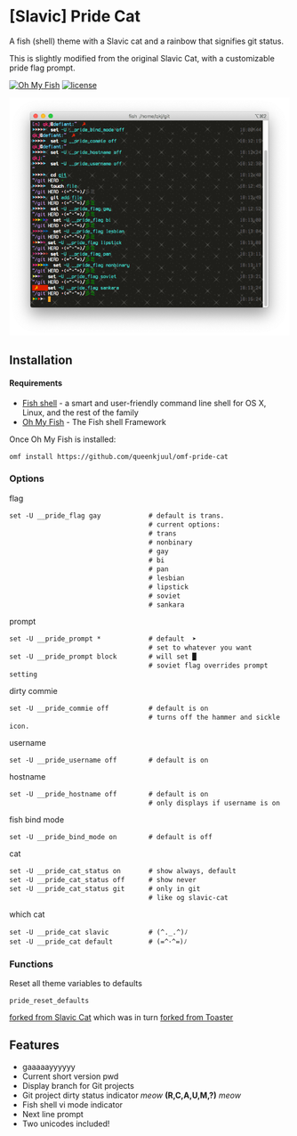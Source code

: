 # [Slavic] Pride Cat

A fish (shell) theme with a Slavic cat and a rainbow that signifies git status.

This is slightly modified from the original Slavic Cat, with a customizable pride flag prompt.

[![Oh My Fish](https://img.shields.io/badge/Framework-Oh_My_Fish-blue.svg?style=flat)](https://github.com/oh-my-fish/oh-my-fish)
[![license](https://img.shields.io/github/license/mashape/apistatus.svg)](/LICENSE)


![Pride Cat in action](screenshot.png)

## Installation

#### Requirements
* [Fish shell](https://github.com/fish-shell/fish-shell) - a smart and user-friendly command line
shell for OS X, Linux, and the rest of the family
* [Oh My Fish](https://github.com/oh-my-fish/oh-my-fish) - The Fish shell Framework

Once Oh My Fish is installed:

    omf install https://github.com/queenkjuul/omf-pride-cat

### Options

flag

```
set -U __pride_flag gay            # default is trans. 
                                   # current options: 
                                   # trans
                                   # nonbinary
                                   # gay
                                   # bi
                                   # pan
                                   # lesbian
                                   # lipstick
                                   # soviet
                                   # sankara
```

prompt

    set -U __pride_prompt *            # default  ➤
                                       # set to whatever you want
    set -U __pride_prompt block        # will set █
                                       # soviet flag overrides prompt setting

dirty commie

                                       
    set -U __pride_commie off          # default is on
                                       # turns off the hammer and sickle icon. 

username

    set -U __pride_username off        # default is on

hostname

    set -U __pride_hostname off        # default is on 
                                       # only displays if username is on

fish bind mode

    set -U __pride_bind_mode on        # default is off

cat

    set -U __pride_cat_status on       # show always, default
    set -U __pride_cat_status off      # show never
    set -U __pride_cat_status git      # only in git
                                       # like og slavic-cat

which cat

    set -U __pride_cat slavic          # (^._.^)ﾉ
    set -U __pride_cat default         # (=^･^=)ﾉ

### Functions

Reset all theme variables to defaults

    pride_reset_defaults
    
[forked from Slavic Cat](https://github.com/yangwao/omf-theme-slavic-cat) which was in turn [forked from Toaster](https://github.com/oh-my-fish/theme-toaster)

## Features

 * gaaaaayyyyyy
 * Current short version pwd
 * Display branch for Git projects
 * Git project dirty status indicator *meow* **(R,C,A,U,M,?)** *meow*
 * Fish shell vi mode indicator
 * Next line prompt
 * Two unicodes included!
